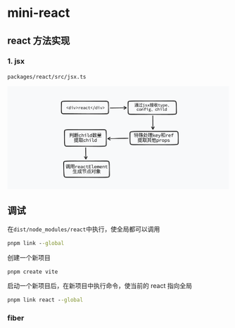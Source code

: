 # mini-react

## react 方法实现

### 1. jsx

`packages/react/src/jsx.ts`

![alt](./images/jsx.png)

## 调试

在`dist/node_modules/react`中执行，使全局都可以调用

```cmd
pnpm link --global
```

创建一个新项目

```cmd
pnpm create vite
```

启动一个新项目后，在新项目中执行命令，使当前的 react 指向全局

```cmd
pnpm link react --global
```

### fiber
